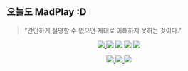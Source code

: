 ## 오늘도 MadPlay :D
> "간단하게 설명할 수 없으면 제대로 이해하지 못하는 것이다."

<p align="center">
  <a href="https://madplay.github.io" target="_blank">
    <img src="https://img.shields.io/badge/blog-MadPlay's%20MadLife.-yellow">
  </a>
  <img src="https://img.shields.io/github/last-commit/madplay/madplay.github.io?color=red">
  <img src="https://img.shields.io/github/commit-activity/m/madplay/madplay.github.io?color=yellow">
  <img src="https://img.shields.io/github/repo-size/madplay/madplay.github.io">
  <a href="https://github.com/madplay/madplay.github.io/blob/master/LICENSE.md">
    <img src="https://img.shields.io/github/license/madplay/madplay.github.io">
  </a>
</p>
<p align="center">
  <a href="https://github.com/madplay" target="_blank">
    <img src="https://img.shields.io/github/stars/madplay/madplay.github.io?style=social">
  </a>
  <a href="https://github.com/madplay" target="_blank">
    <img src="https://img.shields.io/github/followers/madplay?style=social">
  </a>
  <img src="https://img.shields.io/github/forks/madplay/madplay.github.io?style=social">
</p>

